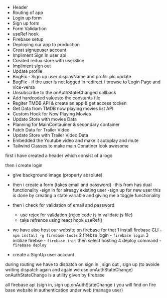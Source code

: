 - Header
- Routing of app
- Login up form 
- Sign up form 
- Form Validartion
- useRef hook 
- Firebase setup
- Deploying our app to production 
- Creat signupuser account 
- Impliment Sign In user api 
- Created redux store with userSlice
- Impliment sign out
- Update profile
- BugFix - Sign up user displayName and profilr pic update
- BugFix - if the user is not logged in redirect / browse to Login Page and vice-versa
- Unsubscribe to the onAuthStateChanged callback
- Add hardcoded valuesto the constants file
- Regiter TMDB API & create an app & get access tocken
- Get Data from TMDB now playing movies list API
- Custom Hook for Now Playing Movies
- Update Store with movies Data
- Planning for MainContauiner & secondary container
- Fatch Data for Trailer Video
- Update Store with Trailer Video Data
- Embedded the Youtube video and make it autoplay and mute
- Tailwind Classes to make main Conatiner look awesome







first i have created a header which consist of a logo 

then i create login 
 - give background image (property absolute)
 - then i create a form (takes email and password)
    -this from has dual functionality
    -sign in for alreagy existing user 
    -sign up for new user 
    this is done by creating a state variable and giving me a toggle functionality
- then i check for validation of email and password
    - use rejex for validation {rejex code is in validate js file}
    - take refrence using react hook useRef()

- we have also host our website on firebase
    for that 
    1 install firebase CLI - `npm install -g firebase-tools`
    2 firebse login - `firebase login`
    3 initilize firebse - `firebase init` then select hosting
    4 deploy command - `firebase deploy`
    
- create a SignUp user account


during routing we have to dispatch on sign in , sign out , sign up (to avoide writing dispatch again and again we use onAuthStateChange) onAuthStateChange is a utility given by firebase

all firebase api (sign in, sign up,onAuthStateChange ) you will find on fire base website in authentication under web (manage user)